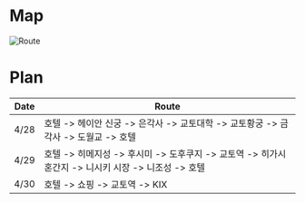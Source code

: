 # Map
![Route](https://raw.githubusercontent.com/daite/2018/master/images/travel.png)

# Plan
Date | Route 
----- | ------- 
4/28  | 호텔 -> 헤이안 신궁 -> 은각사 -> 교토대학 -> 교토황궁 -> 금각사 -> 도월교 -> 호텔
4/29  | 호텔 -> 히메지성 -> 후시미 -> 도후쿠지 -> 교토역 -> 히가시 혼간지 -> 니시키 시장 -> 니조성 -> 호텔
4/30  | 호텔 -> 쇼핑 -> 교토역 -> KIX


